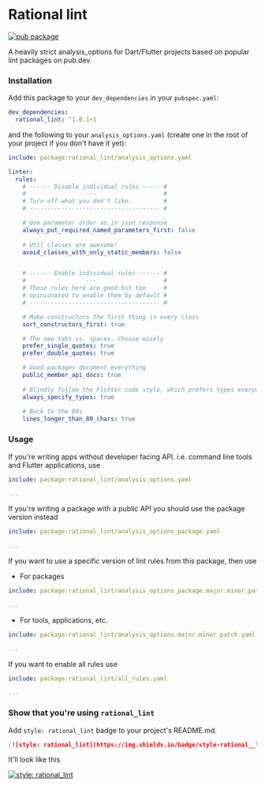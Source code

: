 # Rational lint

[![pub package](https://img.shields.io/pub/v/rational_lint?style=flat-square)](https://pub.dev/packages/rational_lint)

A heavily strict analysis_options for Dart/Flutter projects based on popular lint packages on pub.dev

### Installation

Add this package to your `dev_dependencies` in your `pubspec.yaml`:

```yaml
dev_dependencies:
  rational_lint: ^1.0.1+1
```

and the following to your `analysis_options.yaml` (create one in the root of your project if you don't
have it yet):

```yaml
include: package:rational_lint/analysis_options.yaml

linter:
  rules:
    # ------ Disable individual rules ----- #
    #                 ---                   #
    # Turn off what you don't like.         #
    # ------------------------------------- #

    # Use parameter order as in json response
    always_put_required_named_parameters_first: false
    
    # Util classes are awesome!
    avoid_classes_with_only_static_members: false


    # ------ Enable individual rules ------ #
    #                 ---                   #
    # These rules here are good but too     #
    # opinionated to enable them by default #
    # ------------------------------------- #

    # Make constructors the first thing in every class
    sort_constructors_first: true

    # The new tabs vs. spaces. Choose wisely
    prefer_single_quotes: true
    prefer_double_quotes: true

    # Good packages document everything
    public_member_api_docs: true
    
    # Blindly follow the Flutter code style, which prefers types everywhere
    always_specify_types: true
  
    # Back to the 80s
    lines_longer_than_80_chars: true
```

### Usage

If you're writing apps without developer facing API. i.e. command line tools and Flutter applications, use

```yaml
include: package:rational_lint/analysis_options.yaml

...
```


If you're writing a package with a public API you should use the package version instead

```yaml
include: package:rational_lint/analysis_options_package.yaml

...
```

If you want to use a specific version of lint rules from this package, then use

- For packages
```yaml
include: package:rational_lint/analysis_options_package.major.minor.patch.yaml

...
```

- For tools, applications, etc.
```yaml
include: package:rational_lint/analysis_options.major.minor.patch.yaml

...
```

If you want to enable all rules use

```yaml
include: package:rational_lint/all_rules.yaml

...
```

### Show that you're using `rational_lint`

Add `style: rational_lint` badge to your project's README.md. 

```md
[![style: rational_lint](https://img.shields.io/badge/style-rational__lint-blueviolet)](https://pub.dev/packages/rational_lint)
```

It'll look like this

[![style: rational_lint](https://img.shields.io/badge/style-rational__lint-blueviolet)](https://pub.dev/packages/rational_lint)

